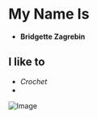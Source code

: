 # My Name Is
* **Bridgette Zagrebin**

## I like to 
* *Crochet*
* 
![Image](https://user-images.githubusercontent.com/103292060/162547756-8093f03b-49e1-4fcf-abab-a34a16b5e358.jpg)

